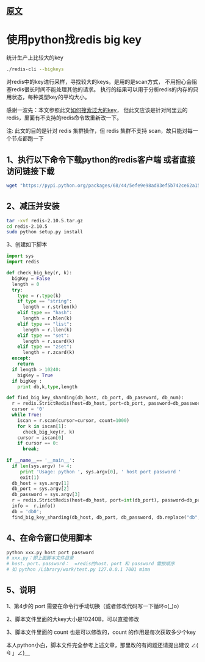 ## [原文](https://www.jianshu.com/p/62ec1d86e45a)

# 使用python找redis big key

统计生产上比较大的key
```bash
./redis-cli --bigkeys

```
对redis中的key进行采样，寻找较大的keys。是用的是scan方式，
不用担心会阻塞redis很长时间不能处理其他的请求。
执行的结果可以用于分析redis的内存的只用状态，每种类型key的平均大小。


感谢一波先：本文参照此文[如何搜索过大的key](https://help.aliyun.com/knowledge_detail/56949.html#concept-frf-r2z-xdb)，
但此文应该是针对阿里云的redis，里面有不支持的redis命令故重新改一下。

注: 此文的目的是针对 redis 集群操作，但 redis 集群不支持 scan，故只能对每一个节点都跑一下

## 1、执行以下命令下载python的redis客户端 或者直接访问链接下载
```bash
wget "https://pypi.python.org/packages/68/44/5efe9e98ad83ef5b742ce62a15bea609ed5a0d1caf35b79257ddb324031a/redis-2.10.5.tar.gz#md5=3b26c2b9703b4b56b30a1ad508e31083"

```
## 2、减压并安装
```bash
tar -xvf redis-2.10.5.tar.gz
cd redis-2.10.5
sudo python setup.py install

```
3、创建如下脚本

```python
import sys
import redis

def check_big_key(r, k):
  bigKey = False
  length = 0 
  try:
    type = r.type(k)
    if type == "string":
      length = r.strlen(k)
    elif type == "hash":
      length = r.hlen(k)
    elif type == "list":
      length = r.llen(k)
    elif type == "set":
      length = r.scard(k)
    elif type == "zset":
      length = r.zcard(k)
  except:
    return
  if length > 10240:
    bigKey = True
  if bigKey :
    print db,k,type,length

def find_big_key_sharding(db_host, db_port, db_password, db_num):
  r = redis.StrictRedis(host=db_host, port=db_port, password=db_password, db=db_num)
  cursor = '0'
  while True:
    iscan = r.scan(cursor=cursor, count=1000)
    for k in iscan[1]:
      check_big_key(r, k)
    cursor = iscan[0]
    if cursor == 0:
      break;  
    
if __name__== '__main__':
  if len(sys.argv) != 4:
     print 'Usage: python ', sys.argv[0], ' host port password '
     exit(1)
  db_host = sys.argv[1]
  db_port = sys.argv[2]
  db_password = sys.argv[3]
  r = redis.StrictRedis(host=db_host, port=int(db_port), password=db_password)
  info =  r.info()
  db = 'db0';
  find_big_key_sharding(db_host, db_port, db_password, db.replace("db", ""))

```

## 4、在命令窗口使用脚本

```python
python xxx.py host port password
# xxx.py：即上面脚本文件目录
# host、port、password：  =redis的host、port 和 password 需按顺序
# 如 python /Library/work/test.py 127.0.0.1 7001 mima

```
## 5、说明

1、第4步的 port 需要在命令行手动切换（或者修改代码写一下循环o(_)o）

2、脚本文件里面的大key大小是10240B，可以直接修改

3、脚本文件里面的 count 也是可以修改的，count 的作用是每次获取多少个key

本人python小白，脚本文件完全参考上述文章，那里改的有问题还请提出建议 ∠( ᐛ 」∠)＿

